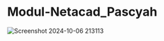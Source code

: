 # Modul-Netacad_Pascyah
![Screenshot 2024-10-06 213113](https://github.com/user-attachments/assets/bb711110-211a-4dc8-a24c-38833f276911)
